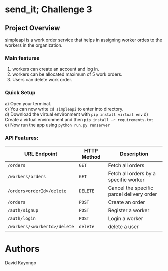 # send_it; Challenge 3
## Project Overview
simpleapi is a work order service that helps in assigning worker ordes to the workers in the organization.<br>


### Main features
1. workers can create an account and log in.
4. workers can be allocated maximum of 5 work orders.
5. Users can delete work order.

### Quick Setup
a) Open your terminal.<br>
c) You can now write `cd simpleapi` to enter into directory. <br>
d) Download the virtual environment with `pip install virtual env`
d) Create a virtual environment and then `pip install -r requirements.txt` <br>
e) Now run the app using `python run.py runserver` <br>

### API Features:

|URL Endpoint	|HTTP Method	|Description|
|-------------|-------------|-----------|
|`/orders`	|`GET`|	Fetch all orders|
|`/workers/orders`|	`GET`|Fetch all orders by a specific worker|
|`/orders<orderId>/delete`|`DELETE`|Cancel the specific parcel delivery order|
|`/orders`|	`POST`|	Create an order|
|`/auth/signup`|`POST`|Register a worker|
|`/auth/login`|`POST `|Login a worker|
|`/workers/<workerId>/delete`|`delete `|delete a user |

# Authors
David Kayongo
